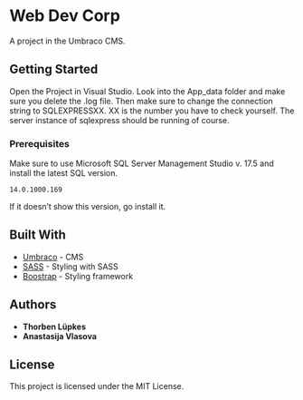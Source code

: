 # Web Dev Corp

A project in the Umbraco CMS.

## Getting Started

Open the Project in Visual Studio. Look into the App_data folder and make sure you delete the .log file.
Then make sure to change the connection string to SQLEXPRESSXX. 
XX is the number you have to check yourself. The server instance of sqlexpress should be running of course.

### Prerequisites

Make sure to use Microsoft SQL Server Management Studio v. 17.5 and install the latest SQL version.
```
14.0.1000.169
```
If it doesn’t show this version, go install it.

## Built With

* [Umbraco](https://umbraco.com/) - CMS
* [SASS](https://sass-lang.com/) - Styling with SASS
* [Boostrap](https://getbootstrap.com/) - Styling framework
 

## Authors

* **Thorben Lüpkes** 
* **Anastasija Vlasova** 


## License

This project is licensed under the MIT License.
